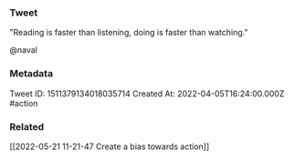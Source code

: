 ### Tweet
"Reading is faster than listening, doing is faster than watching."

@naval

### Metadata
Tweet ID: 1511379134018035714
Created At: 2022-04-05T16:24:00.000Z
#action 

### Related
[[2022-05-21 11-21-47 Create a bias towards action]]


